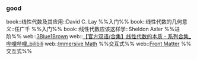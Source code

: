 
### good
book::线性代数及其应用::David C. Lay %%入门%%
book::线性代数的几何意义::任广千 %%入门%%
book::线性代数应该这样学::Sheldon Axler %%进阶%%
web::[3Blue1Brown](https://www.3blue1brown.com/topics/linear-algebra)
web::[【官方双语/合集】线性代数的本质 - 系列合集\_哔哩哔哩\_bilibili](https://www.bilibili.com/video/BV1ys411472E/?vd_source=495dcbac187477e6b86d1fab4d4762a7)
web::[Immersive Math](http://immersivemath.com/ila/index.html) %%交互式%%
web::[Front Matter](https://textbooks.math.gatech.edu/ila/index.html) %%交互式%%

